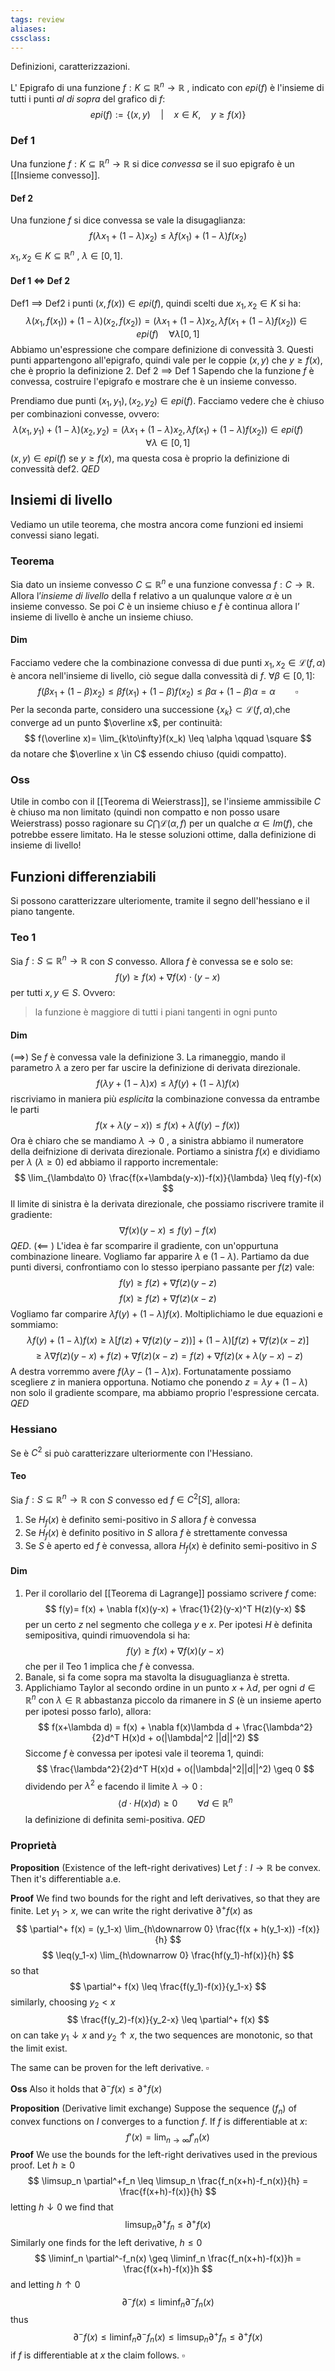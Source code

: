 ```yaml
---
tags: review
aliases:
cssclass:
---
```

 
Definizioni, caratterizzazioni.

L' Epigrafo di una funzione $f : K\subseteq \mathbb{R}^n \to \mathbb{R}$ , indicato con $epi(f)$ è l'insieme di tutti i punti _al di sopra_ del grafico di $f$:
$$
epi(f) := \Big\{ (x,y) \quad\Big|\quad x\in K,\quad y \geq f(x) \Big\}
$$
### Def 1
Una funzione $f : K \subseteq \mathbb{R}^n \to \mathbb{R}$ si dice _convessa_ se il suo epigrafo è un [[Insieme convesso]].
#### Def 2
Una funzione $f$ si dice convessa se vale la disugaglianza:
$$
f(\lambda x_1 + (1-\lambda)x_2) \leq \lambda f(x_1) + (1-\lambda)f(x_2)
$$
$x_1,x_2 \in K \subseteq \mathbb{R}^n$ , $\lambda \in [0,1]$.

#### Def 1 $\iff$ Def 2
Def1 $\implies$ Def2 i punti $(x,f(x)) \in epi(f)$, quindi scelti due $x_1,x_2 \in K$ si ha:
$$
\lambda (x_1,f(x_1)) + (1-\lambda) (x_2,f(x_2)) = (\lambda x_1 + (1-\lambda)x_2, \lambda f(x_1 + (1-\lambda)f(x_2)) \in epi(f) \quad \forall \lambda [0,1]
$$
Abbiamo un'espressione che compare definizione di convessità 3. Questi punti appartengono all'epigrafo, quindi vale per le coppie $(x,y)$ che $y \geq f(x)$, che è proprio la definizione 2.
Def 2 $\implies$ Def 1
Sapendo che la funzione $f$ è convessa, costruire l'epigrafo e mostrare che è un insieme convesso.

Prendiamo due punti $(x_1,y_1),(x_2,y_2) \in epi(f)$. Facciamo vedere che è chiuso per combinazioni convesse, ovvero:
$$
\lambda (x_1,y_1) + (1-\lambda)(x_2, y_2) = (\lambda x_1 + (1-\lambda )x_2, \lambda f(x_1) + (1-\lambda)f(x_2))\in epi(f) \qquad \forall \lambda \in [0,1]
$$
$(x,y)\in epi(f)$ se $y \geq f(x)$, ma questa cosa è proprio la definizione di convessità def2. $QED$

## Insiemi di livello
Vediamo un utile teorema, che mostra ancora come funzioni ed insiemi convessi siano legati.
### Teorema
Sia dato un insieme convesso $C \subseteq \mathbb{R}^n$ e una funzione convessa
$f : C → \mathbb{R}$. Allora l’_insieme di livello_ della f relativo a un qualunque valore $\alpha$ è un insieme convesso. Se poi $C$ è un insieme chiuso e $f$ è continua allora l’
insieme di livello è anche un insieme chiuso.
#### Dim
Facciamo vedere che la combinazione convessa di due punti $x_1,x_2 \in \mathcal{L}(f,\alpha)$ è ancora nell'insieme di livello, ciò segue dalla convessità di $f$. $\forall \beta \in [0,1]$:
$$
f(\beta x_1 + (1-\beta)x_2) \leq \beta f(x_1) + (1-\beta)f(x_2) \leq \beta \alpha + (1-\beta)\alpha = \alpha \qquad \square
$$
Per la seconda parte, considero una successione $\{x_k\} \subset \mathcal{L}(f,\alpha)$,che converge ad un punto $\overline x$, per continuità:
$$
f(\overline x)= \lim_{k\to\infty}f(x_k) \leq \alpha \qquad \square
$$
da notare che $\overline x \in C$ essendo chiuso (quidi compatto).

### Oss
Utile in combo con il [[Teorema di Weierstrass]], se l'insieme ammissibile $C$  è chiuso ma non limitato (quindi non compatto e non posso usare Weierstrass) posso ragionare su $C\bigcap \mathcal{L}(\alpha,f)$ per un qualche $\alpha \in Im(f)$, che potrebbe essere limitato. Ha le stesse soluzioni ottime, dalla definizione di insieme di livello! 

## Funzioni differenziabili
Si possono caratterizzare ulteriomente, tramite il segno dell'hessiano e il piano tangente. 

### Teo 1 
Sia $f: S \subseteq \mathbb{R}^n \to \mathbb{R}$ con $S$ convesso. Allora $f$ è convessa se e solo se:
$$
f(y) \geq f(x) + \nabla f(x)\cdot (y-x)
$$
per tutti $x,y \in S$. Ovvero:
> la funzione è maggiore di tutti i piani tangenti in ogni punto
#### Dim
($\implies$) Se $f$ è convessa vale la definizione 3. La rimaneggio, mando il parametro $\lambda$ a zero per far uscire la definizione di derivata direzionale.
$$
f(\lambda y + (1-\lambda)x) \leq \lambda f(y) + (1-\lambda)f(x)
$$
riscriviamo in maniera più _esplicita_ la combinazione convessa da entrambe le parti
$$
f(x + \lambda(y-x)) \leq f(x) + \lambda (f(y)-f(x))
$$
Ora è chiaro che se mandiamo $\lambda \to 0$ , a sinistra abbiamo il numeratore della deifnizione di derivata direzionale. Portiamo a sinistra $f(x)$ e dividiamo per $\lambda$ ($\lambda \geq 0$) ed abbiamo il rapporto incrementale:
$$
\lim_{\lambda\to 0} \frac{f(x+\lambda(y-x))-f(x)}{\lambda} \leq f(y)-f(x)
$$
Il limite di sinistra è la derivata direzionale, che possiamo riscrivere tramite il gradiente:
$$
\nabla f(x)(y-x) \leq f(y) - f(x)
$$
$QED$.
($\impliedby$ )  L'idea è far scomparire il gradiente, con un'oppurtuna combinazione lineare. Vogliamo far apparire $\lambda$ e ($1-\lambda$). Partiamo da due punti diversi, confrontiamo con lo stesso iperpiano passante per $f(z)$ vale:
$$
f(y) \geq f(z) + \nabla f(z)(y-z)
$$
$$
f(x) \geq f(z) + \nabla f(z)(x-z)
$$
Vogliamo far comparire $\lambda f(y) + (1-\lambda)f(x)$. Moltiplichiamo le due equazioni e sommiamo:
$$
\lambda f(y) + (1-\lambda)f(x) \geq \lambda [ f(z) + \nabla f(z)(y-z))] + (1-\lambda)[f(z) + \nabla f(z)(x-z)]
$$
$$
\geq \lambda \nabla f(z)(y-x) +f(z) + \nabla f(z)(x-z) = f(z) + \nabla f(z)(x+\lambda(y-x)-z)
$$
A destra vorremmo avere $f(\lambda y - (1-\lambda)x)$. Fortunatamente possiamo scegliere $z$ in maniera opportuna. Notiamo che ponendo $z = \lambda y + (1-\lambda)$ non solo il gradiente scompare, ma abbiamo proprio l'espressione cercata. $QED$ 

### Hessiano
Se è $C^2$ si può caratterizzare ulteriormente con l'Hessiano.
#### Teo
Sia $f: S \subseteq \mathbb{R}^n \to \mathbb{R}$ con $S$ convesso ed $f \in C^2[S]$, allora:
1. Se $H_f(x)$ è definito semi-positivo in $S$ allora $f$ è convessa
2. Se $H_f(x)$ è definito positivo in $S$ allora $f$ è strettamente convessa
3. Se $S$ è aperto ed $f$ è convessa, allora $H_f(x)$ è definito semi-positivo in $S$
#### Dim
1. Per il corollario del [[Teorema di Lagrange]] possiamo scrivere $f$ come:
$$
f(y)= f(x) + \nabla f(x)(y-x) + \frac{1}{2}(y-x)^T H(z)(y-x)
$$
per un certo $z$ nel segmento che collega $y$ e $x$. 
Per ipotesi $H$ è definita semipositiva, quindi rimuovendola si ha:
$$
f(y) \geq f(x) + \nabla f(x)(y-x)
$$
che per il Teo 1 implica che $f$ è convessa.
2. Banale, si fa come sopra ma stavolta la disuguaglianza è stretta.
3. Applichiamo Taylor al secondo ordine in un punto $x+\lambda d$, per ogni $d\in \mathbb{R}^n$ con $\lambda \in \mathbb{R}$ 
 abbastanza piccolo da rimanere in $S$ (è un insieme aperto per ipotesi posso farlo), allora:
$$
f(x+\lambda d) = f(x) + \nabla f(x)\lambda d + \frac{\lambda^2}{2}d^T H(x)d + o(|\lambda|^2 ||d||^2)
$$
Siccome $f$ è convessa per ipotesi vale il teorema 1, quindi:
$$
\frac{\lambda^2}{2}d^T H(x)d + o(|\lambda|^2||d||^2) \geq 0
$$
dividendo per $\lambda^2$ e facendo il limite $\lambda \to 0$ :
$$
\langle  d \cdot H(x) d \rangle \geq 0 \qquad \forall d \in \mathbb{R} ^n
$$
la definizione di definita semi-positiva. $QED$



### Proprietà 

**Proposition** (Existence of the left-right derivatives) Let $f : I \to \mathbb{R}$ be convex. Then it's differentiable a.e.

**Proof** We find two bounds for the right and left derivatives, so that they are finite.
Let $y_1 > x$, we can write the right derivative $\partial^+ f(x)$ as
$$
\partial^+ f(x) = (y_1-x) \lim_{h\downarrow 0} \frac{f(x + h(y_1-x)) -f(x)}{h}  
$$
$$
\leq(y_1-x) \lim_{h\downarrow 0} \frac{hf(y_1)-hf(x)}{h} 
$$
so that
$$
\partial^+ f(x) \leq \frac{f(y_1)-f(x)}{y_1-x}
$$
similarly, choosing $y_2 < x$ 
$$
 \frac{f(y_2)-f(x)}{y_2-x} \leq \partial^+ f(x)
$$
on can take $y_1 \downarrow x$ and $y_2 \uparrow x$, the two sequences are monotonic, so that the limit exist.

The same can be proven for the left derivative. $\square$

**Oss** Also it holds that $\partial^- f(x) \leq \partial^+ f(x)$ 

**Proposition** (Derivative limit exchange) Suppose the sequence $(f_n)$ of convex functions on $I$ converges to a function $f$. If $f$ is differentiable at $x$:
$$
f'(x) = \lim_{n\to\infty} f'_n(x)
$$
**Proof** We use the bounds for the left-right derivatives used in the previous proof. Let $h \geq 0$
$$
\limsup_n \partial^+f_n \leq \limsup_n \frac{f_n(x+h)-f_n(x)}{h} = \frac{f(x+h)-f(x)}{h}
$$
letting $h \downarrow 0$ we find that 
$$
\limsup_n \partial^+f_n \leq \partial^+f(x)
$$
Similarly one finds for the left derivative, $h \leq 0$ 
$$
\liminf_n \partial^-f_n(x) \geq \liminf_n \frac{f_n(x+h)-f(x)}h = \frac{f(x+h)-f(x)}h
$$
and letting $h \uparrow 0$
$$
\partial^-f(x) \leq \liminf_n \partial^-f_n(x)
$$
thus 
$$
\partial^-f(x) \leq \liminf_n \partial^-f_n(x) \leq \limsup_n \partial^+f_n \leq \partial^+f(x)
$$
if $f$ is differentiable at $x$ the claim follows. $\square$


